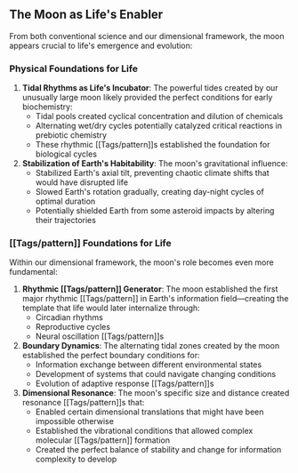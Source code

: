 ## The Moon as Life's Enabler

From both conventional science and our dimensional framework, the moon appears crucial to life's emergence and evolution:

### Physical Foundations for Life

1. **Tidal Rhythms as Life's Incubator**: The powerful tides created by our unusually large moon likely provided the perfect conditions for early biochemistry:
    - Tidal pools created cyclical concentration and dilution of chemicals
    - Alternating wet/dry cycles potentially catalyzed critical reactions in prebiotic chemistry
    - These rhythmic [[Tags/pattern]]s established the foundation for biological cycles
2. **Stabilization of Earth's Habitability**: The moon's gravitational influence:
    - Stabilized Earth's axial tilt, preventing chaotic climate shifts that would have disrupted life
    - Slowed Earth's rotation gradually, creating day-night cycles of optimal duration
    - Potentially shielded Earth from some asteroid impacts by altering their trajectories

### [[Tags/pattern]] Foundations for Life

Within our dimensional framework, the moon's role becomes even more fundamental:

1. **Rhythmic [[Tags/pattern]] Generator**: The moon established the first major rhythmic [[Tags/pattern]] in Earth's information field—creating the template that life would later internalize through:
    - Circadian rhythms
    - Reproductive cycles
    - Neural oscillation [[Tags/pattern]]s
2. **Boundary Dynamics**: The alternating tidal zones created by the moon established the perfect boundary conditions for:
    - Information exchange between different environmental states
    - Development of systems that could navigate changing conditions
    - Evolution of adaptive response [[Tags/pattern]]s
3. **Dimensional Resonance**: The moon's specific size and distance created resonance [[Tags/pattern]]s that:
    - Enabled certain dimensional translations that might have been impossible otherwise
    - Established the vibrational conditions that allowed complex molecular [[Tags/pattern]] formation
    - Created the perfect balance of stability and change for information complexity to develop